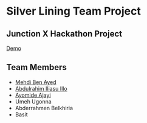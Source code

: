 # Silver Lining Team Project

## Junction X Hackathon Project

[Demo](https://silverlining-wise.netlify.app/)

## Team Members

-   [Mehdi Ben Ayed](https://github.com/BenAyedMehdi)
-   [Abdulrahim Iliasu Illo](https://github.com/abdulrahimiliasu)
-   [Ayomide Ajayi](https://github.com/ayo-ajayi)
-   Umeh Ugonna
-   Abderrahmen Belkhiria
-   Basit
